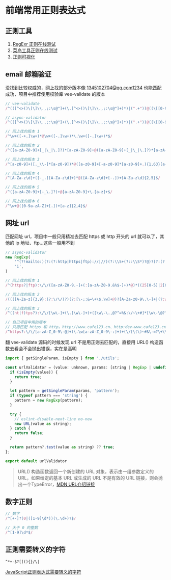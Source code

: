 # 前端常用正则表达式

## 正则工具
1. [RegExr 正则在线测试](https://regexr.com/)
2. [菜鸟工具正则在线测试](https://c.runoob.com/front-end/854)
3. [正则可视化](https://jex.im/regulex/)

## email 邮箱验证

没找到比较权威的，网上找的部分版本像 1345102704@qq.com1234 也能匹配成功，项目中推荐使用校验库 vee-validate 的版本
```js
// vee-validate
/^(([^<>()\[\]\\.,;:\s@"]+(\.[^<>()\[\]\\.,;:\s@"]+)*)|(".+"))@((\[[0-9]{1,3}\.[0-9]{1,3}\.[0-9]{1,3}\.[0-9]{1,3}\])|(([a-zA-Z\-0-9]+\.)+[a-zA-Z]{2,}))$/

// async-validator
/^(([^<>()\[\]\\.,;:\s@"]+(\.[^<>()\[\]\\.,;:\s@"]+)*)|(".+"))@((\[[0-9]{1,3}\.[0-9]{1,3}\.[0-9]{1,3}\.[0-9]{1,3}])|(([a-zA-Z\-0-9\u00A0-\uD7FF\uF900-\uFDCF\uFDF0-\uFFEF]+\.)+[a-zA-Z\u00A0-\uD7FF\uF900-\uFDCF\uFDF0-\uFFEF]{2,}))$/

// 网上找的版本 1
/^\w+([-+.]\w+)*@\w+([-.]\w+)*\.\w+([-.]\w+)*$/

// 网上找的版本 2
/^([a-zA-Z0-9]+[_|\_|\.]?)*[a-zA-Z0-9]+@([a-zA-Z0-9]+[_|\_|\.]?)*[a-zA-Z0-9]+\.[a-zA-Z]{2,3}$/

// 网上找的版本 3
/^[a-z0-9]+([._\\-]*[a-z0-9])*@([a-z0-9]+[-a-z0-9]*[a-z0-9]+.){1,63}[a-z0-9]+$/

// 网上找的版本 4
/^[A-Za-z\d]+([-_.][A-Za-z\d]+)*@([A-Za-z\d]+[-.])+[A-Za-z\d]{2,5}$/

// 网上找的版本 5
/^([a-zA-Z0-9]+[-_\.]?)+@[a-zA-Z0-9]+\.[a-z]+$/

// 网上找的版本 6
/^\w+@([0-9a-zA-Z]+[.])+[a-z]{2,4}$/
```

## 网址 url

匹配网址 url，项目中一般只用精准去匹配 https 或 http 开头的 url 就可以了，其他的 ip 地址、ftp...这些一般用不到
```js
// async-validator
new RegExp(
    '^(?!mailto:)(?:(?:http|https|ftp)://|//)(?:\\S+(?::\\S*)?@)?(?:(?:(?:[1-9]\\d?|1\\d\\d|2[01]\\d|22[0-3])(?:\\.(?:1?\\d{1,2}|2[0-4]\\d|25[0-5])){2}(?:\\.(?:[0-9]\\d?|1\\d\\d|2[0-4]\\d|25[0-4]))|(?:(?:[a-z\\u00a1-\\uffff0-9]+-*)*[a-z\\u00a1-\\uffff0-9]+)(?:\\.(?:[a-z\\u00a1-\\uffff0-9]+-*)*[a-z\\u00a1-\\uffff0-9]+)*(?:\\.(?:[a-z\\u00a1-\\uffff]{2,})))|localhost)(?::\\d{2,5})?(?:(/|\\?|#)[^\\s]*)?$',
    'i',
)

// 网上找的版本 1
/^(https?|ftp):\/\/([a-zA-Z0-9.-]+(:[a-zA-Z0-9.&%$-]+)*@)*((25[0-5]|2[0-4][0-9]|1[0-9]{2}|[1-9][0-9]?)(\.(25[0-5]|2[0-4][0-9]|1[0-9]{2}|[1-9]?[0-9])){3}|([a-zA-Z0-9-]+\.)*[a-zA-Z0-9-]+\.(com|edu|gov|int|mil|net|org|biz|arpa|info|name|pro|aero|coop|museum|[a-zA-Z]{2}))(:[0-9]+)*(\/($|[a-zA-Z0-9.,?'\\+&%$#=~_-]+))*$/

// 网上找的版本 2
/((([A-Za-z]{3,9}:(?:\/\/)?)(?:[\-;:&=\+\$,\w]+@)?[A-Za-z0-9\.\-]+|(?:www\.|[\-;:&=\+\$,\w]+@)[A-Za-z0-9\.\-]+)((?:\/[\+~%\/\.\w\-_]*)?\??(?:[\-\+=&;%@\.\w_]*)#?(?:[\.\!\/\\\w]*))?)/

// 网上找的版本 3
/^((ht|f)tps?):\/\/[\w\-]+(\.[\w\-]+)+([\w\-\.,@?^=%&:\/~\+#]*[\w\-\@?^=%&\/~\+#])?$/

// 自己项目中用的版本
// 只用匹配 https 和 http，http://www.cafe123.cn、http:dev-www.cafe123.cn
/^https?:\/\/[a-zA-Z_0-9\-@]+(\.\w[a-zA-Z_0-9\-:]+)+(\/[\(\)~#&\-=?\+\%/\.\w]+)?/g
```

翻 vee-validate 源码的时候发现 url 不是用正则去匹配的，直接用 URL() 构造函数去看会不会抛出错误，实在是高明

```js
import { getSingleParam, isEmpty } from './utils';

const urlValidator = (value: unknown, params: [string | RegExp | undefined] | { pattern?: string | RegExp }) => {
  if (isEmpty(value)) {
    return true;
  }

  let pattern = getSingleParam(params, 'pattern');
  if (typeof pattern === 'string') {
    pattern = new RegExp(pattern);
  }

  try {
    // eslint-disable-next-line no-new
    new URL(value as string);
  } catch {
    return false;
  }

  return pattern?.test(value as string) ?? true;
};

export default urlValidator
```

> URL() 构造函数返回一个新创建的 URL 对象，表示由一组参数定义的 URL，如果给定的基本 URL 或生成的 URL 不是有效的 URL 链接，则会抛出一个TypeError，[MDN URL介绍链接](https://developer.mozilla.org/zh-CN/docs/Web/API/URL/URL)

## 数字正则

```js
// 数字
/^[+-]?(0|([1-9]\d*))(\.\d+)?$/

// 大于 0 的整数
/^[1-9]\d*$/
```

## 正则需要转义的字符

```
^*+-$?[](){}/\|
```

[JavaScript正则表达式需要转义的字符](https://blog.csdn.net/weixin_44100002/article/details/114373990?spm=1001.2101.3001.6650.6&utm_medium=distribute.pc_relevant.none-task-blog-2~default~BlogCommendFromBaidu~default-6-114373990-blog-108361305.pc_relevant_default&depth_1-utm_source=distribute.pc_relevant.none-task-blog-2~default~BlogCommendFromBaidu~default-6-114373990-blog-108361305.pc_relevant_default&utm_relevant_index=10)